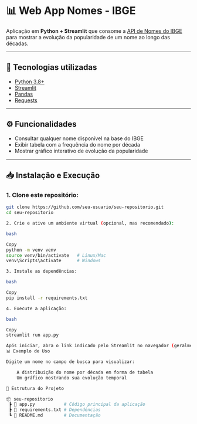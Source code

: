 # 📊 Web App Nomes - IBGE

Aplicação em **Python + Streamlit** que consome a [API de Nomes do IBGE](https://servicodados.ibge.gov.br/api/docs/nomes?versao=2) para mostrar a evolução da popularidade de um nome ao longo das décadas.

---

## 🚀 Tecnologias utilizadas
- [Python 3.8+](https://www.python.org/)
- [Streamlit](https://streamlit.io/)
- [Pandas](https://pandas.pydata.org/)
- [Requests](https://docs.python-requests.org/)

---

## ⚙️ Funcionalidades
- Consultar qualquer nome disponível na base do IBGE  
- Exibir tabela com a frequência do nome por década  
- Mostrar gráfico interativo de evolução da popularidade  

---

## 📥 Instalação e Execução

### 1. Clone este repositório:
```bash
git clone https://github.com/seu-usuario/seu-repositorio.git
cd seu-repositorio

2. Crie e ative um ambiente virtual (opcional, mas recomendado):

bash

Copy
python -m venv venv
source venv/bin/activate   # Linux/Mac
venv\Scripts\activate      # Windows

3. Instale as dependências:

bash

Copy
pip install -r requirements.txt

4. Execute a aplicação:

bash

Copy
streamlit run app.py

Após iniciar, abra o link indicado pelo Streamlit no navegador (geralmente http://localhost:8501).
📊 Exemplo de Uso

Digite um nome no campo de busca para visualizar:

    A distribuição do nome por década em forma de tabela
    Um gráfico mostrando sua evolução temporal

📂 Estrutura do Projeto

📦 seu-repositorio
 ┣ 📜 app.py           # Código principal da aplicação
 ┣ 📜 requirements.txt # Dependências
 ┗ 📜 README.md        # Documentação
